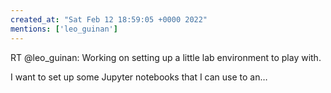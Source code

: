 ```yaml
---
created_at: "Sat Feb 12 18:59:05 +0000 2022"
mentions: ['leo_guinan']
---
```


RT @leo_guinan: Working on setting up a little lab environment to play with. 

I want to set up some Jupyter notebooks that I can use to an…
